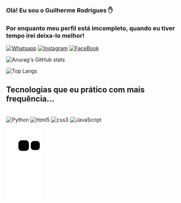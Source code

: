 ### Olá! Eu sou o Guilherme Rodrigues ✋
### Por enquanto meu perfil está imcompleto, quando eu tiver tempo irei deixa-lo melhor! 

[![Whatsapp](https://img.shields.io/badge/WhatsApp-25D366?style=for-the-badge&logo=whatsapp&logoColor=white)](https://wa.me/+5569984452591)
[![Instagram](https://img.shields.io/badge/Instagram-E4405F?style=for-the-badge&logo=instagram&logoColor=white)](https://instagram.com/guy.rodrygues)
[![FaceBook](https://img.shields.io/badge/Facebook-1877F2?style=for-the-badge&logo=facebook&logoColor=white)](https://www.facebook.com/profile.php?id=100002972110461&mibextid=kFxxJD)

![Anurag's GitHub stats](https://github-readme-stats.vercel.app/api?username=guylhermer3&show_icons=true&theme=radical)

![Top Langs](https://github-readme-stats.vercel.app/api/top-langs/?username=guylhermer3&hide_progress=true)

## Tecnologias que eu prático com mais frequência...

<div style="display: inline_black"><br/>
    <img align="center" alt="Python" src="https://img.shields.io/badge/Python-3776AB?style=for-the-badge&logo=python&logoColor=white" />
    <img align="center" alt="html5" src="https://img.shields.io/badge/HTML5-E34F26?style=for-the-badge&logo=html5&logoColor=white" /> 
    <img align="center" alt="css3" src="https://img.shields.io/badge/CSS3-1572B6?style=for-the-badge&logo=css3&logoColor=white" /> 
    <img align="center" alt="JavaScript" src="https://img.shields.io/badge/JavaScript-F7DF1E?style=for-the-badge&logo=javascript&logoColor=black" />
</div>

![snake gif](https://github.com/guylhermer3/guylhermer3/blob/output/github-contribution-grid-snake.svg)
